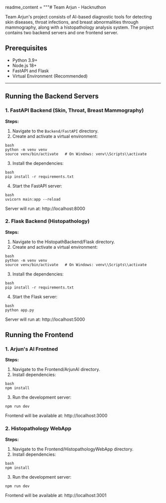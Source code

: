 readme_content = """# Team Arjun - Hacknuthon

Team Arjun's project consists of AI-based diagnostic tools for detecting skin diseases, throat infections, and breast abnormalities through mammography, along with a histopathology analysis system. The project contains two backend servers and one frontend server.

## Prerequisites
- Python 3.9+
- Node.js 18+
- FastAPI and Flask
- Virtual Environment (Recommended)

---


## Running the Backend Servers

### 1. FastAPI Backend (Skin, Throat, Breast Mammography)

**Steps:**
1. Navigate to the `Backend/FastAPI` directory.
2. Create and activate a virtual environment:
```
bash
python -m venv venv
source venv/bin/activate   # On Windows: venv\\Scripts\\activate
```
3. Install the dependencies:

```
bash
pip install -r requirements.txt
```
4. Start the FastAPI server:
```
bash
uvicorn main:app --reload
```
Server will run at: http://localhost:8000

### 2. Flask Backend (Histopathology)

**Steps:**
1. Navigate to the HistopathBackend/Flask directory.
2. Create and activate a virtual environment:
```
bash
python -m venv venv
source venv/bin/activate   # On Windows: venv\\Scripts\\activate
```
3. Install the dependencies:
```
bash
pip install -r requirements.txt
```
4. Start the Flask server:
```
bash
python app.py
```
Server will run at: http://localhost:5000

## Running the Frontend

### 1. Arjun's AI Frontned
**Steps:**
1. Navigate to the Frontend/ArjunAI directory.
2. Install dependencies:
```
bash
npm install
```
3. Run the development server:

```
npm run dev
```
Frontend will be available at: http://localhost:3000

### 2. Histopathology WebApp
**Steps:**
1. Navigate to the Frontend/HistopathologyWebApp directory.
2. Install dependencies:
```
bash
npm install
```
3. Run the development server:

```
npm run dev
```
Frontend will be available at: http://localhost:3001

